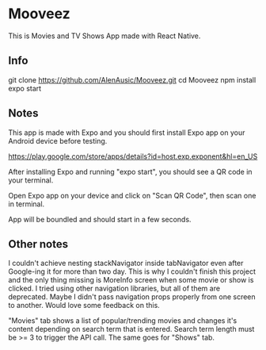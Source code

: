 # Mooveez

This is Movies and TV Shows App made with React Native.

## Info

git clone https://github.com/AlenAusic/Mooveez.git
cd Mooveez
npm install
expo start

## Notes

This app is made with Expo and you should first install Expo app on your Android device before testing.

https://play.google.com/store/apps/details?id=host.exp.exponent&hl=en_US

After installing Expo and running "expo start", you should see a QR code in your terminal.

Open Expo app on your device and click on "Scan QR Code", then scan one in terminal.

App will be boundled and should start in a few seconds.

## Other notes

I couldn't achieve nesting stackNavigator inside tabNavigator even after Google-ing it for more than two day. This is why I couldn't finish this project and the only thing missing is MoreInfo screen when some movie or show is clicked. I tried using other navigation libraries, but all of them are deprecated. Maybe I didn't pass navigation props properly from one screen to another. Would love some feedback on this.

"Movies" tab shows a list of popular/trending movies and changes it's content depending on search term that is entered. Search term length must be >= 3 to trigger the API call. The same goes for "Shows" tab.